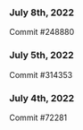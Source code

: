 ### July 8th, 2022

Commit #248880

### July 5th, 2022

Commit #314353


### July 4th, 2022

Commit #72281
